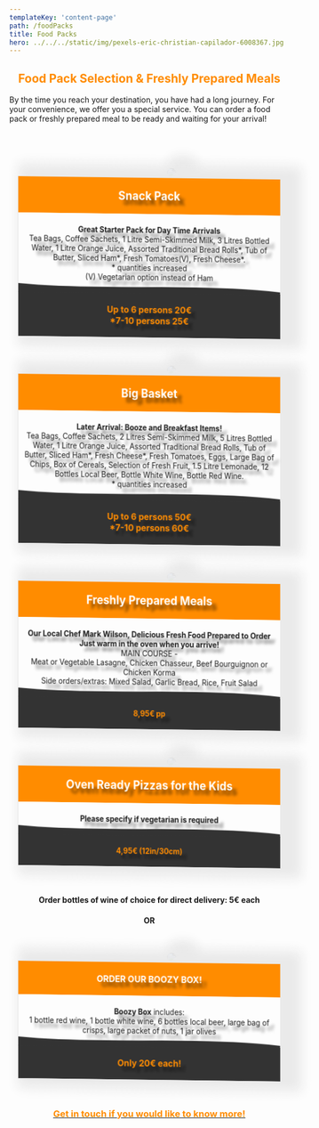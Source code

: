 ```yaml
---
templateKey: 'content-page'
path: /foodPacks
title: Food Packs
hero: ../../../static/img/pexels-eric-christian-capilador-6008367.jpg
---
```

<style>
    /*food packs*/
    div.foodPacksTables {
        display:-webkit-box;
        display:-ms-flexbox;
        display:flex;
        -ms-flex-wrap:wrap;
        flex-wrap:wrap;
        -webkit-box-pack:center;
        -ms-flex-pack:center;
        justify-content:center;
        width:100%;
        text-align:center;
        margin:100px 0 50px 0;
        }
        div.foodPacksTable {
            display:inline-block;
            -webkit-box-flex:1;
            -ms-flex:1 1 23%;
            flex:1 1 23%;
            border:1px solid #E5E5E5;
            margin:5px 5px 70px 5px;
            max-width:96%;
            min-width:200px;
            vertical-align:top;
            position:relative;
            padding-top:80px;
            -webkit-box-shadow: 0 0 5px #e2e2e2;
            -ms-box-shadow: 0 0 5px #e2e2e2;
            -o-box-shadow: 0 0 5px #e2e2e2;
            box-shadow: 0 0 5px #e2e2e2;
            line-height:30px;
            background: #ffffff;
            background: -webkit-gradient(left top, right bottom, color-stop(0%, #ffffff), color-stop(50.5%, #ffffff), color-stop(50.8%, #e6e6e6), color-stop(51%, #fafafa), color-stop(100%, #fafafa));background: -o-linear-gradient(-45deg, #ffffff 0%, #ffffff 50.5%, #e6e6e6 50.8%, #fafafa 51%, #fafafa 100%);background: -o-linear-gradient(329deg, #ffffff 0%, #ffffff 50.5%, #e6e6e6 50.8%, #fafafa 51%, #fafafa 100%);
            background: linear-gradient(121deg, #ffffff 0%, #ffffff 50.5%, #e6e6e6 50.8%, #fafafa 51%, #fafafa 100%);
            filter: progid:DXImageTransform.Microsoft.gradient( startColorstr='#ffffff', endColorstr='#fafafa', GradientType=1 );
            z-index:0;
            }
            div.foodPackInnerWrapper {
                float:left;
                width:100%;
                overflow:hidden;
                }
                div.foodPacksTable ul {
                    float:left;
                    width:100%;
                    padding:0;
                    margin:0;
                    margin-left:0;
                    }
                    div.foodPacksTable ul li {
                        list-style-type:none;
                        float:left;
                        width:90%;
                        padding:5px 5%;
                        text-align:left;
                        }
                        div.foodPackTitle {
                            float:left;
                            width:100%;
                            text-align:center;
                            margin:10px 0 0 0;
                            }
                            div.foodPackTitle h3 {
                                display:inline-block;
                                width:96%;
                                padding:10px 2%;
                                margin:0;
                                background-color:#FF8C00;
                                color:#ffffff;
                                -webkit-box-shadow: 0 0 5px #c3c3c3;
                                -ms-box-shadow: 0 0 5px #c3c3c3;
                                -o-box-shadow: 0 0 5px #c3c3c3;
                                box-shadow: 0 0 5px #c3c3c3;
                                }div.foodPackSubtitle {
                                    float:left;
                                    width:96%;
                                    text-align:center;
                                    background-color:#ffffff;
                                    -webkit-box-shadow: 0 0 5px #c3c3c3;
                                    -ms-box-shadow: 0 0 5px #c3c3c3;
                                    -o-box-shadow: 0 0 5px #c3c3c3;
                                    box-shadow: 0 0 5px #c3c3c3;
                                    padding:10px 2%;margin:0;
                                    }
                                    div.foodPackTitle span {
                                        line-height:30px;
                                        display:inline-block;
                                        vertical-align:middle;
                                        }
                                        div.foodPacksTable p {
                                            float:left;
                                            width:100%;
                                            padding:10px 0;
                                            background: #d6d6d6;
                                            }
                                            div.foodPackImg {
                                                position:absolute;
                                                top:-100px;
                                                left:50%;
                                                width:200px;
                                                height:200px;
                                                text-align:center;
                                                margin:0 0 0 -100px;
                                                background-color:#ffffff;
                                                background-size: cover;
                                                background-position: center;
                                                border-radius:100%;
                                                -webkit-box-shadow: 0 0 5px #c3c3c3;
                                                -ms-box-shadow: 0 0 5px #c3c3c3;
                                                -o-box-shadow: 0 0 5px #c3c3c3;
                                                box-shadow: 0 0 5px #c3c3c3;
                                                overflow:hidden;
                                                }
                                                div.foodPackImg img {
                                                    display:inline-block;
                                                    vertical-align:middle;
                                                    width:100px;
                                                    }
                                                    div.foodPackImg:after {
                                                        content: "";
                                                        position: absolute;
                                                        top: -110%;
                                                        left: -210%;
                                                        width: 200%;
                                                        height: 200%;
                                                        opacity: 0;
                                                        -webkit-transform: rotate(30deg);
                                                        -ms-transform: rotate(30deg);
                                                        transform: rotate(30deg);
                                                        background: rgba(255, 140, 0, 0.13);
                                                        background: -o-linear-gradient(left, rgba(255, 140, 0, 0.13) 0%,rgba(255, 140, 0, 0.13) 77%,rgba(255, 140, 0, 0.5) 92%,rgba(255, 140, 0, 0.0) 100%);background: -webkit-gradient(linear, left top, right top, from(rgba(255, 140, 0, 0.13)),color-stop(77%, rgba(255, 140, 0, 0.13)),color-stop(92%, rgba(255, 140, 0, 0.5)),to(rgba(255, 140, 0, 0.0)));
                                                        background: linear-gradient(to right, rgba(255, 140, 0, 0.13) 0%,rgba(255, 140, 0, 0.13) 77%,rgba(255, 140, 0, 0.5) 92%,rgba(255, 140, 0, 0.0) 100%);
                                                        }
                                                        div.foodPackImg:hover:after {
                                                            -webkit-animation: shine 6s ease-in-out  infinite;
                                                            -webkit-animation-fill-mode: forwards;
                                                            -moz-animation: shine 6s ease-in-out  infinite;
                                                            -moz-animation-fill-mode: forwards;
                                                            -o-animation: shine 6s ease-in-out  infinite;
                                                            -o-animation-fill-mode: forwards;
                                                            animation: shine 6s ease-in-out  infinite;
                                                            animation-fill-mode: forwards;
                                                            }
                                                            @-webkit-keyframes shine{  
                                                                10% {    opacity: 1;    top: 100%;    left: 100%;    
                                                                -webkit-transition-property: left, top, opacity;    
                                                                -webkit-transition-duration: 0.7s, 0.7s, 0.15s;    
                                                                -webkit-transition-timing-function: ease;  
                                                                }  
                                                                100% {    opacity: 0;    top: 100%;    left: 100%;    
                                                                -webkit-transition-property: left, top, opacity;  
                                                                }
                                                                }
                                                                @keyframes shine{  
                                                                    10% {    opacity: 1;    top: 100%;    left: 100%;    
                                                                    -webkit-transition-property: left, top, opacity;    
                                                                    -o-transition-property: left, top, opacity;    
                                                                    transition-property: left, top, opacity;    
                                                                    -webkit-transition-duration: 0.7s, 0.7s, 0.15s;         
                                                                    -o-transition-duration: 0.7s, 0.7s, 0.15s;            
                                                                    transition-duration: 0.7s, 0.7s, 0.15s;    
                                                                    -webkit-transition-timing-function: ease;         
                                                                    -o-transition-timing-function: ease;            
                                                                    transition-timing-function: ease;  
                                                                    }  
                                                                    100% {    opacity: 0;    top: 100%;    left: 100%;    
                                                                    -webkit-transition-property: left, top, opacity;    
                                                                    -o-transition-property: left, top, opacity;    
                                                                    transition-property: left, top, opacity;  
                                                                    }
                                                                    }
.svg-fill1 path {
    d: path("M0 0 C 0 0 100 0 100 0 L 100 0 0 0 Z");
    transition: all 0.5s
}

.svg-fill2 path{
    d: path("M0 20 C 30 80 70 0 100 75 L 100 100 0 100 Z");
    transition: all 0.5s
}

.boozy-box{
    display: flex; 
    flex-wrap: wrap; 
    justify-content: center;
    margin: 50px auto;
}

.boozy-box:hover .svg-fill1 path {
    d: path("M0 0 C 20 100 50 100 100 0 L 100 0 0 0 Z");
}

.boozy-box:hover .svg-fill2 path {
    d: path("M0 80 C 30 20 70 10 100 100 L 100 100 0 100 Z");
}

.boozy-box img {
    box-shadow: 20px -3px 20px 20px #eaeaea;
    transition: 0.5s;
    transform-style: preserve-3d;
    transform-origin: 50% 50%;
    transform: translateX(40px);
    border-radius: 50%;
    max-width: 500px; 
    margin: auto;
    aspect-ratio: 1/1;
    object-fit: cover;
    max-height: 400px
}

.boozy-box:hover img {
    transform: translateX(0px);
    border-radius: 5%;
}

@media only screen and (max-width: 900px){
    .boozy-box img {
        max-width: 250px;
        max-height: 250px;
        transform:translateX(0px);
    }
} 


.floating {
    box-shadow: 20px -3px 20px 20px #eaeaea;
    transition: 0.5s;
    transform-style: preserve-3d;
    transform-origin: 50% 50%;
    transform: rotateX(
358deg
) rotateY(
340deg
);
}

.boozy-box:hover .floating {
    box-shadow: 0px -3px 20px 20px #eaeaea;
    transform: rotateX(
360deg
) rotateY(
360deg
);
}

.text {
    margin: auto; 
    padding: 20px 10px;
    text-shadow: 0 0 5px rgba(0, 0, 0, 0.5);
    text-shadow: 9px 8.7px 6px rgba(0, 0, 0, 0.5);
    transform: translateZ(30px);
    transition: 0.5s;
}

.boozy-box:hover .text {
    text-shadow: 0 0 5px rgba(0, 0, 0, 0.8);
    text-shadow: 0px 8.7px 6px rgba(0, 0, 0, 0.8);
}

</style>
<h2 style="text-align: center;"><span style="color:#FF8C00;"><b id="docs-internal-guid-91ae58e5-7fff-b6c6-1ba7-b6606b5fba5c">Food Pack Selection &amp; Freshly Prepared Meals </b></span></h2>

<p>By the time you reach your destination, you have had a long journey. For your convenience, we offer you a special service. You can order a food pack or freshly prepared meal to be ready and waiting for your arrival!&nbsp;</p>

<p>&nbsp;</p>
<div class="boozy-box">
    <div class="img-float" style="flex: 1 1 50%; display: flex;">
        <img src="https://res.cloudinary.com/ddipteh80/image/upload/v1609149925/Smartavillas/Welcome%20Packs/R18_-_000200_snack.jpg">
    </div>
    <div class="floating" style=" flex: 1 1 50%; display: flex; flex-wrap: wrap; border: 1px solid #E5E5E5; position: relative;">
        <div style="flex: 1 1 100%; text-align: center; background-color: #FF8C00; display: flex; position: relative">
            <h2 class="text" style="color: #fff; margin: auto;">Snack Pack</h2>
            <div style=" 
          width: 100%;
          position: absolute;
          top: auto;
          bottom: -9px;
          right: 0;
          height: 10px;
          z-index: 1;
          transform: translateZ(0)" data-front="" data-style="curve_asym" data-position="bottom">
            <svg fill="#FF8C00" xmlns="http://www.w3.org/2000/svg" viewBox="0 0 100 100" preserveAspectRatio="none" style="width: 100%; left: 0; bottom: -1px; height: 100%; position: absolute;" class="svg-fill1"> 
            <path></path> 
            </svg>
            </div>
        </div>
        <br>
        <div style="flex: 1 1 100%; text-align: center; display: flex; position: relative;">
            <p class="text" style="margin: auto;">
            <b>Great Starter Pack for Day Time Arrivals</b>
            <br>
            Tea Bags, Coffee Sachets, 1 Litre Semi-Skimmed Milk, 3 Litres Bottled Water, 1 Litre Orange Juice, Assorted Traditional Bread Rolls*, Tub of Butter, Sliced Ham*, Fresh Tomatoes(V), Fresh Cheese*.
            <br>
            * quantities increased
            <br>
            (V) Vegetarian option instead of Ham
            </p>
            <div style=" 
          width: 100%;
          position: absolute;
          top: auto;
          bottom: 0;
          right: 0;
          height: 20px;
          z-index: 1;
          transform: translateZ(0)" data-front="" data-style="curve_asym" data-position="bottom">
            <svg fill="#333333" xmlns="http://www.w3.org/2000/svg" viewBox="0 0 100 100" preserveAspectRatio="none" style="width: 100%; left: 0; bottom: -1px; height: 100%; position: absolute;" class="svg-fill2"> 
            <path></path> 
            </svg>
            </div>
        </div>
        <div style="flex: 1 1 100%; text-align: center; background-color: #333333; display: flex">
            <h3 class="text" style="color: #FF8C00; margin: auto;">Up to 6 persons 20€
            <br /> *7-10 persons 25€</h3>
        </div>
    </div>
</div>
</div>
<div class="boozy-box">
    <div class="img-float" style="flex: 1 1 50%; display: flex;">
        <img src="https://res.cloudinary.com/ddipteh80/image/upload/v1609149925/Smartavillas/Welcome%20Packs/R18_-_000197_luxury.jpg">
    </div>
    <div class="floating" style=" flex: 1 1 50%; display: flex; flex-wrap: wrap; border: 1px solid #E5E5E5; position: relative;">
        <div style="flex: 1 1 100%; text-align: center; background-color: #FF8C00; display: flex; position: relative">
            <h2 class="text" style="color: #fff; margin: auto;">Big Basket</h2>
            <div style=" 
          width: 100%;
          position: absolute;
          top: auto;
          bottom: -9px;
          right: 0;
          height: 10px;
          z-index: 1;
          transform: translateZ(0)" data-front="" data-style="curve_asym" data-position="bottom">
            <svg fill="#FF8C00" xmlns="http://www.w3.org/2000/svg" viewBox="0 0 100 100" preserveAspectRatio="none" style="width: 100%; left: 0; bottom: -1px; height: 100%; position: absolute;" class="svg-fill1"> 
            <path></path> 
            </svg>
            </div>
        </div>
        <br>
        <div style="flex: 1 1 100%; text-align: center; display: flex; position: relative;">
            <p class="text" style="margin: auto;">
            <b>Later Arrival: Booze and Breakfast Items!</b>
            <br>Tea Bags, Coffee Sachets, 2 Litres Semi-Skimmed Milk, 5 Litres Bottled Water, 1 Litre Orange Juice, Assorted Traditional Bread Rolls, Tub of Butter, Sliced Ham*, Fresh Cheese*, Fresh Tomatoes, Eggs, Large Bag of Chips, Box of Cereals, Selection of Fresh Fruit, 1.5 Litre Lemonade, 12 Bottles Local Beer, Bottle White Wine, Bottle Red Wine.
        <br>
        * quantities increased
            </p>
            <div style=" 
          width: 100%;
          position: absolute;
          top: auto;
          bottom: 0;
          right: 0;
          height: 20px;
          z-index: 1;
          transform: translateZ(0)" data-front="" data-style="curve_asym" data-position="bottom">
            <svg fill="#333333" xmlns="http://www.w3.org/2000/svg" viewBox="0 0 100 100" preserveAspectRatio="none" style="width: 100%; left: 0; bottom: -1px; height: 100%; position: absolute;" class="svg-fill2"> 
            <path></path> 
            </svg>
            </div>
        </div>
        <div style="flex: 1 1 100%; text-align: center; background-color: #333333; display: flex">
            <h3 class="text" style="color: #FF8C00; margin: auto;"> Up to 6 persons 50€
        <br>
        *7-10 persons 60€</h3>
        </div>
    </div>
</div>
</div>
<div class="boozy-box">
    <div class="img-float" style="flex: 1 1 50%; display: flex;">
        <img src="https://res.cloudinary.com/ddipteh80/image/upload/v1614955315/Smartavillas/Welcome%20Packs/pexels-anna-guerrero-4079522.jpg">
    </div>
    <div class="floating" style=" flex: 1 1 50%; display: flex; flex-wrap: wrap; border: 1px solid #E5E5E5; position: relative;">
        <div style="flex: 1 1 100%; text-align: center; background-color: #FF8C00; display: flex; position: relative">
            <h2 class="text" style="color: #fff; margin: auto;">Freshly Prepared Meals</h2>
            <div style=" 
          width: 100%;
          position: absolute;
          top: auto;
          bottom: -9px;
          right: 0;
          height: 10px;
          z-index: 1;
          transform: translateZ(0)" data-front="" data-style="curve_asym" data-position="bottom">
            <svg fill="#FF8C00" xmlns="http://www.w3.org/2000/svg" viewBox="0 0 100 100" preserveAspectRatio="none" style="width: 100%; left: 0; bottom: -1px; height: 100%; position: absolute;" class="svg-fill1"> 
            <path></path> 
            </svg>
            </div>
        </div>
        <br>
        <div style="flex: 1 1 100%; text-align: center; display: flex; position: relative;">
            <p class="text" style="flex: 1 1 100%; margin: auto;">
            <b>Our Local Chef Mark Wilson, Delicious Fresh Food Prepared to Order
            <br>
            Just warm in the oven when you arrive!</b>
            <br>
            MAIN COURSE - 
            <br />
            Meat or Vegetable Lasagne, Chicken Chasseur, Beef Bourguignon or Chicken Korma
            <br />
            Side orders/extras: Mixed Salad, Garlic Bread, Rice, Fruit Salad</p>
            <div style=" 
          width: 100%;
          position: absolute;
          top: auto;
          bottom: 0;
          right: 0;
          height: 20px;
          z-index: 1;
          transform: translateZ(0)" data-front="" data-style="curve_asym" data-position="bottom">
            <svg fill="#333333" xmlns="http://www.w3.org/2000/svg" viewBox="0 0 100 100" preserveAspectRatio="none" style="width: 100%; left: 0; bottom: -1px; height: 100%; position: absolute;" class="svg-fill2"> 
            <path></path> 
            </svg>
            </div>
        </div>
        <div style="flex: 1 1 100%; text-align: center; background-color: #333333; display: flex">
            <h4 class="text" style="color: #FF8C00; flex: 1 1 100%; margin: auto;">
            8,95€ pp</h4>
        </div>
    </div>
</div>
</div>
<div class="boozy-box">
    <div class="img-float" style="flex: 1 1 50%; display: flex;">
        <img src="https://res.cloudinary.com/ddipteh80/image/upload/v1614955357/Smartavillas/Welcome%20Packs/pexels-ponyo-sakana-5108601.jpg">
    </div>
    <div class="floating" style=" flex: 1 1 50%; display: flex; flex-wrap: wrap; border: 1px solid #E5E5E5; position: relative;">
        <div style="flex: 1 1 100%; text-align: center; background-color: #FF8C00; display: flex; position: relative">
            <h2 class="text" style="color: #fff; margin: auto;">Oven Ready Pizzas for the Kids</h2>
            <div style=" 
          width: 100%;
          position: absolute;
          top: auto;
          bottom: -9px;
          right: 0;
          height: 10px;
          z-index: 1;
          transform: translateZ(0)" data-front="" data-style="curve_asym" data-position="bottom">
            <svg fill="#FF8C00" xmlns="http://www.w3.org/2000/svg" viewBox="0 0 100 100" preserveAspectRatio="none" style="width: 100%; left: 0; bottom: -1px; height: 100%; position: absolute;" class="svg-fill1"> 
            <path></path> 
            </svg>
            </div>
        </div>
        <br>
        <div style="flex: 1 1 100%; text-align: center; display: flex; position: relative;">
            <p class="text" style="margin: auto;">
            <b>Please specify if vegetarian is required</b>
            </p>
            <div style=" 
          width: 100%;
          position: absolute;
          top: auto;
          bottom: 0;
          right: 0;
          height: 20px;
          z-index: 1;
          transform: translateZ(0)" data-front="" data-style="curve_asym" data-position="bottom">
            <svg fill="#333333" xmlns="http://www.w3.org/2000/svg" viewBox="0 0 100 100" preserveAspectRatio="none" style="width: 100%; left: 0; bottom: -1px; height: 100%; position: absolute;" class="svg-fill2"> 
            <path></path> 
            </svg>
            </div>
        </div>
        <div style="flex: 1 1 100%; text-align: center; background-color: #333333; display: flex">
            <h4 class="text" style="color: #FF8C00; margin: auto;">4,95€ (12in/30cm)</h4>
        </div>
    </div>
</div>
</div>
<div style="max-width: 100%">
<center>
<h4>Order bottles of wine of choice for direct delivery: 5€ each</h4>
<h4>OR<h4>
</center>
<div style="display: flex; flex-wrap: wrap; justify-content: center;" class="boozy-box">
    <div class="img-float" style="flex: 1 1 50%; display: flex;">
        <img src="https://res.cloudinary.com/ddipteh80/image/upload/v1609149925/Smartavillas/Welcome%20Packs/R18_-_000205_boozy_box.jpg">
    </div>
    <div class="floating" style=" flex: 1 1 50%; display: flex; flex-wrap: wrap; border: 1px solid #E5E5E5; position: relative;">
        <div style="flex: 1 1 100%; text-align: center; background-color: #FF8C00; display: flex; position: relative">
            <h3 class="text" style="color: #fff; margin: auto;">ORDER OUR BOOZY BOX!</h3>
            <div style=" 
          width: 100%;
          position: absolute;
          top: auto;
          bottom: -9px;
          right: 0;
          height: 10px;
          z-index: 1;
          transform: translateZ(0)" data-front="" data-style="curve_asym" data-position="bottom">
            <svg fill="#FF8C00" xmlns="http://www.w3.org/2000/svg" viewBox="0 0 100 100" preserveAspectRatio="none" style="width: 100%; left: 0; bottom: -1px; height: 100%; position: absolute;" class="svg-fill1"> 
            <path></path> 
            </svg>
            </div>
        </div>
        <br>
        <div style="flex: 1 1 100%; text-align: center; display: flex; position: relative;">
            <p class="text" style="margin: auto;">
            <b>Boozy Box</b> includes:
            <br>
            1 bottle red wine, 1 bottle white wine, 6 bottles local beer, large bag of crisps, large packet of nuts, 1 jar olives
            </p>
            <div style=" 
          width: 100%;
          position: absolute;
          top: auto;
          bottom: 0;
          right: 0;
          height: 20px;
          z-index: 1;
          transform: translateZ(0)" data-front="" data-style="curve_asym" data-position="bottom">
            <svg fill="#333333" xmlns="http://www.w3.org/2000/svg" viewBox="0 0 100 100" preserveAspectRatio="none" style="width: 100%; left: 0; bottom: -1px; height: 100%; position: absolute;" class="svg-fill2"> 
            <path></path> 
            </svg>
            </div>
        </div>
        <div style="flex: 1 1 100%; text-align: center; background-color: #333333; display: flex">
            <h3 class="text" style="color: #FF8C00;">Only 20€ each!</h3>
        </div>
    </div>
</div>
</div>


<h3 style="text-align: center;"><a href="/contact"><span style="color:#FF8C00;">Get in touch if you would like to know more!</span></a></h3>

<p>&nbsp;</p>
